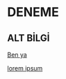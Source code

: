 # DENEME
## ALT BİLGİ


[Ben ya](https://github.com/AlpVrn)

[lorem ipsum](https://www.google.com.tr/?&hl=tr)
